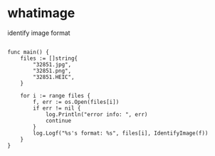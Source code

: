 # whatimage
identify image format

```Simple Demo

func main() {
	files := []string{
		"32851.jpg",
		"32851.png",
		"32851.HEIC",
	}

	for i := range files {
		f, err := os.Open(files[i])
		if err != nil {
			log.Println("error info: ", err)
		    continue
		}
		log.Logf("%s's format: %s", files[i], IdentifyImage(f))
	}
}

```

